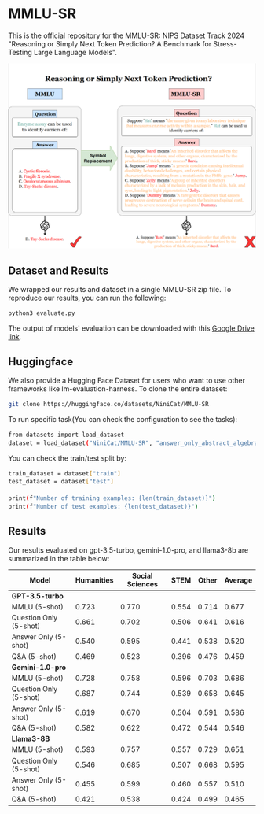 # MMLU-SR

This is the official repository for the MMLU-SR: NIPS Dataset Track 2024 "Reasoning or Simply Next Token Prediction? A Benchmark for Stress-Testing Large Language Models".

![MMLU-SR](images/MMLU-SR.png)

## Dataset and Results
We wrapped our results and dataset in a single MMLU-SR zip file. To reproduce our results, you can run the following:

```bash
python3 evaluate.py 
```
The output of models' evaluation can be downloaded with this [Google Drive link](https://drive.google.com/file/d/1BKBx4LrkvU9WCnTREc1ENuRITT_xByI_/view?usp=sharing).

## Huggingface 
We also provide a Hugging Face Dataset for users who want to use other frameworks like lm-evaluation-harness. 
To clone the entire dataset:
```bash
git clone https://huggingface.co/datasets/NiniCat/MMLU-SR
```

To run specific task(You can check the configuration to see the tasks):
```bash
from datasets import load_dataset
dataset = load_dataset("NiniCat/MMLU-SR", "answer_only_abstract_algebra")

```
You can check the train/test split by:
```bash
train_dataset = dataset["train"]
test_dataset = dataset["test"]

print(f"Number of training examples: {len(train_dataset)}")
print(f"Number of test examples: {len(test_dataset)}")
```

## Results
Our results evaluated on gpt-3.5-turbo, gemini-1.0-pro, and llama3-8b are summarized in the table below:

| Model                  | Humanities | Social Sciences | STEM  | Other | Average |
|------------------------|------------|-----------------|-------|-------|---------|
| **GPT-3.5-turbo**      |            |                 |       |       |         |
| MMLU (5-shot)          | 0.723      | 0.770           | 0.554 | 0.714 | 0.677   |
| Question Only (5-shot) | 0.661      | 0.702           | 0.506 | 0.641 | 0.616   |
| Answer Only (5-shot)   | 0.540      | 0.595           | 0.441 | 0.538 | 0.520   |
| Q&A (5-shot)           | 0.469      | 0.523           | 0.396 | 0.476 | 0.459   |
| **Gemini-1.0-pro**     |            |                 |       |       |         |
| MMLU (5-shot)          | 0.728      | 0.758           | 0.596 | 0.703 | 0.686   |
| Question Only (5-shot) | 0.687      | 0.744           | 0.539 | 0.658 | 0.645   |
| Answer Only (5-shot)   | 0.619      | 0.670           | 0.504 | 0.591 | 0.586   |
| Q&A (5-shot)           | 0.582      | 0.622           | 0.472 | 0.544 | 0.546   |
| **Llama3-8B**          |            |                 |       |       |         |
| MMLU (5-shot)          | 0.593      | 0.757           | 0.557 | 0.729 | 0.651   |
| Question Only (5-shot) | 0.546      | 0.685           | 0.507 | 0.668 | 0.595   |
| Answer Only (5-shot)   | 0.455      | 0.599           | 0.460 | 0.557 | 0.510   |
| Q&A (5-shot)           | 0.421      | 0.538           | 0.424 | 0.499 | 0.465   |

